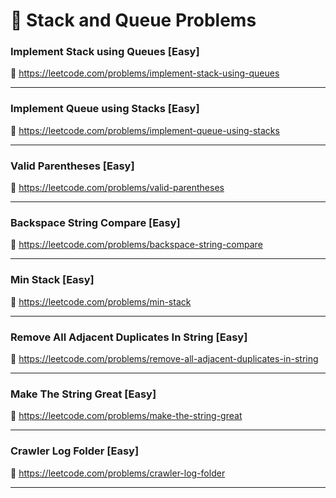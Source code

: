 # 🔗 Stack and Queue Problems

### Implement Stack using Queues [Easy]

🔗 https://leetcode.com/problems/implement-stack-using-queues

---

### Implement Queue using Stacks [Easy]

🔗 https://leetcode.com/problems/implement-queue-using-stacks

---

### Valid Parentheses [Easy]

🔗 https://leetcode.com/problems/valid-parentheses

---

### Backspace String Compare [Easy]

🔗 https://leetcode.com/problems/backspace-string-compare

---

### Min Stack [Easy]

🔗 https://leetcode.com/problems/min-stack

---

### Remove All Adjacent Duplicates In String [Easy]

🔗 https://leetcode.com/problems/remove-all-adjacent-duplicates-in-string

---

### Make The String Great [Easy]

🔗 https://leetcode.com/problems/make-the-string-great

---

### Crawler Log Folder [Easy]

🔗 https://leetcode.com/problems/crawler-log-folder

---
